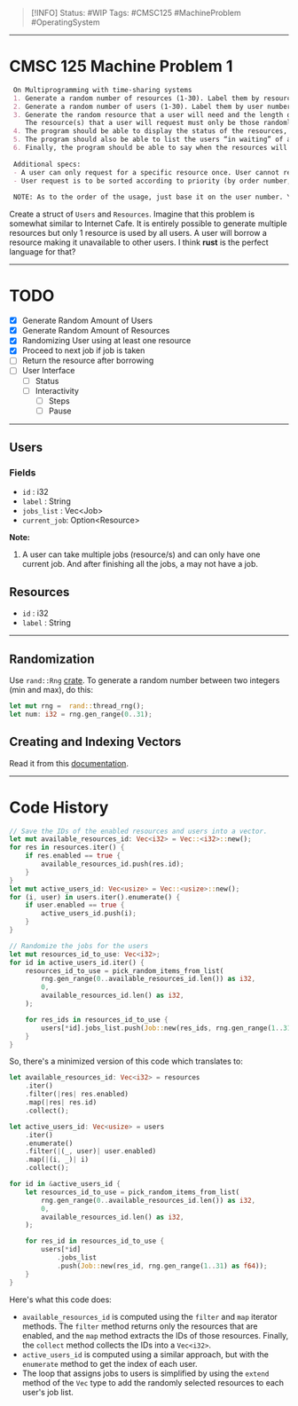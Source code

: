 > [!INFO]
> Status: #WIP
> Tags: #CMSC125 #MachineProblem #OperatingSystem

----
# CMSC 125 Machine Problem 1

```markdown
 On Multiprogramming with time-sharing systems
 1. Generate a random number of resources (1-30). Label them by resource number, between 1-30.
 2. Generate a random number of users (1-30). Label them by user number between, 1-30.
 3. Generate the random resource that a user will need and the length of the time that the user will use the resource (1-30 seconds).
    The resource(s) that a user will request must only be those randomly generated resources (from #1).
 4. The program should be able to display the status of the resources, including the user currently using the resource, the time (or time left) that the user needs to use the resource.
 5. The program should also be able to list the users “in waiting” of a resource, if there are any, and when these users will be able to start using the resource.
 6. Finally, the program should be able to say when the resources will be free of users (meaning, no user needs to use the resource).
 
 Additional specs:
 - A user can only request for a specific resource once. User cannot request for a resource multiple times.
 - User request is to be sorted according to priority (by order number, in increasing order)
 
 NOTE: As to the order of the usage, just base it on the user number. You may use any language for implementation.
```
Create a struct of `Users` and `Resources`. Imagine that this problem is somewhat similar to Internet Cafe. It is entirely possible to generate multiple resources but only 1 resource is used by all users. A user will borrow a resource making it unavailable to other users. I think **rust** is the perfect language for that?

---
# TODO
- [x] Generate Random Amount of Users
- [x] Generate Random Amount of Resources
- [x] Randomizing User using at least one resource
- [x] Proceed to next job if job is taken
- [ ] Return the resource after borrowing
- [ ] User Interface
	- [ ] Status
	- [ ] Interactivity
		- [ ] Steps
		- [ ] Pause

---
## Users
### Fields
- `id` : i32
- `label` : String
- `jobs_list` : Vec\<Job\>
- `current_job`: Option\<Resource\>

**Note:**
1. A user can take multiple jobs (resource/s) and can only have one current job. And after finishing all the jobs, a may not have a job.

## Resources
- `id` : i32
- `label` : String

---
## Randomization
Use `rand::Rng` [crate](https://rust-lang-nursery.github.io/rust-cookbook/algorithms/randomness.html). To generate a random number between two integers (min and max), do this:
```rust
let mut rng =  rand::thread_rng();
let num: i32 = rng.gen_range(0..31);
```

## Creating and Indexing Vectors
Read it from this [documentation](https://doc.rust-lang.org/book/ch08-01-vectors.html).

---
# Code History
```rust
// Save the IDs of the enabled resources and users into a vector.
let mut available_resources_id: Vec<i32> = Vec::<i32>::new();
for res in resources.iter() {
	if res.enabled == true {
		available_resources_id.push(res.id);
	}
}
let mut active_users_id: Vec<usize> = Vec::<usize>::new();
for (i, user) in users.iter().enumerate() {
	if user.enabled == true {
		active_users_id.push(i);
	}
}

// Randomize the jobs for the users
let mut resources_id_to_use: Vec<i32>;
for id in active_users_id.iter() {
	resources_id_to_use = pick_random_items_from_list(
		rng.gen_range(0..available_resources_id.len()) as i32,
		0,
		available_resources_id.len() as i32,
	);

	for res_ids in resources_id_to_use {
		users[*id].jobs_list.push(Job::new(res_ids, rng.gen_range(1..31)));
	}
}
```
So, there's a minimized version of this code which translates to:
```rust
let available_resources_id: Vec<i32> = resources
	.iter()
	.filter(|res| res.enabled)
	.map(|res| res.id)
	.collect();

let active_users_id: Vec<usize> = users
	.iter()
	.enumerate()
	.filter(|(_, user)| user.enabled)
	.map(|(i, _)| i)
	.collect();

for id in &active_users_id {
	let resources_id_to_use = pick_random_items_from_list(
		rng.gen_range(0..available_resources_id.len()) as i32,
		0,
		available_resources_id.len() as i32,
	);

	for res_id in resources_id_to_use {
		users[*id]
			.jobs_list
			.push(Job::new(res_id, rng.gen_range(1..31) as f64));
	}
}

```
Here's what this code does:
-   `available_resources_id` is computed using the `filter` and `map` iterator methods. The `filter` method returns only the resources that are enabled, and the `map` method extracts the IDs of those resources. Finally, the `collect` method collects the IDs into a `Vec<i32>`.
-   `active_users_id` is computed using a similar approach, but with the `enumerate` method to get the index of each user.
-   The loop that assigns jobs to users is simplified by using the `extend` method of the `Vec` type to add the randomly selected resources to each user's job list.